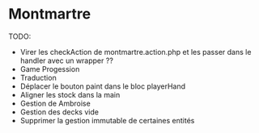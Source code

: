 # Montmartre

TODO:
 
 - Virer les checkAction de montmartre.action.php et les passer dans le handler avec un wrapper ??
 - Game Progession
 - Traduction
 - Déplacer le bouton paint dans le bloc playerHand
 - Aligner les stock dans la main 
 - Gestion de Ambroise
 - Gestion des decks vide
 - Supprimer la gestion immutable de certaines entités
